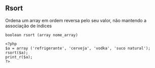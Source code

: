 ## Rsort

Ordena um array em ordem reversa pelo seu valor, não mantendo a associação de índices
```
boolean rsort (array nome_array)

<?php
$a = array ('refrigerante', 'cerveja', 'vodka', 'suco natural');
rsort($a);
print_r($a);
?>
```
